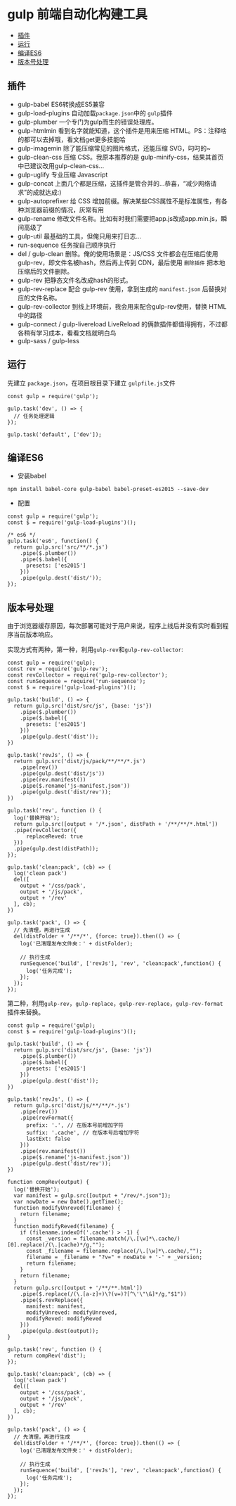 # gulp 前端自动化构建工具

- [插件](#插件)
- [运行](#运行)
- [编译ES6](#编译ES6)
- [版本号处理](#版本号处理)

## 插件
* gulp-babel ES6转换成ES5兼容
* gulp-load-plugins 自动加载`package.json`中的 `gulp`插件
* gulp-plumber 一个专门为gulp而生的错误处理库。
* gulp-htmlmin 看到名字就能知道，这个插件是用来压缩 HTML。PS：注释啥的都可以去掉哦，看文档get更多技能哈
* gulp-imagemin 除了能压缩常见的图片格式，还能压缩 SVG，叼叼的~
* gulp-clean-css 压缩 CSS。我原本推荐的是 gulp-minify-css，结果其首页中已建议改用gulp-clean-css...
* gulp-uglify 专业压缩 Javascript
* gulp-concat 上面几个都是压缩，这插件是管合并的...恭喜，“减少网络请求”的成就达成:)
* gulp-autoprefixer 给 CSS 增加前缀。解决某些CSS属性不是标准属性，有各种浏览器前缀的情况，灰常有用
* gulp-rename 修改文件名称。比如有时我们需要把app.js改成app.min.js，瞬间高级了
* gulp-util 最基础的工具，但俺只用来打日志...
* run-sequence 任务按自己顺序执行
* del / gulp-clean 删除。俺的使用场景是：JS/CSS 文件都会在压缩后使用gulp-rev，即文件名被hash，然后再上传到 CDN，最后使用 `删除插件` 把本地压缩后的文件删除。
* gulp-rev 把静态文件名改成hash的形式。
* gulp-rev-replace 配合 gulp-rev 使用，拿到生成的 `manifest.json` 后替换对应的文件名称。
* gulp-rev-collector 到线上环境前，我会用来配合gulp-rev使用，替换 HTML 中的路径
* gulp-connect / gulp-livereload LiveReload 的俩款插件都值得拥有，不过都各稍有学习成本，看看文档就明白鸟
* gulp-sass / gulp-less

## 运行

先建立 `package.json`，在项目根目录下建立 `gulpfile.js`文件

```
const gulp = require('gulp');

gulp.task('dev', () => {
  // 任务处理逻辑
});

gulp.task('default', ['dev']);

```

## 编译ES6

* 安装babel

```
npm install babel-core gulp-babel babel-preset-es2015 --save-dev
```

* 配置

```
const gulp = require('gulp');
const $ = require('gulp-load-plugins')();  

/* es6 */  
gulp.task('es6', function() {    
  return gulp.src('src/**/*.js')  
    .pipe($.plumber())
    .pipe($.babel({  
      presets: ['es2015']  
    }))  
    .pipe(gulp.dest('dist/'));  
}); 

```

## 版本号处理

由于浏览器缓存原因，每次部署可能对于用户来说，程序上线后并没有实时看到程序当前版本响应。

实现方式有两种，第一种，利用`gulp-rev`和`gulp-rev-collector`:

```
const gulp = require('gulp);
const rev = require('gulp-rev');
const revCollector = require('gulp-rev-collector');
const runSequence = require('run-sequence');
const $ = require('gulp-load-plugins')();

gulp.task('build', () => {
  return gulp.src('dist/src/js', {base: 'js'})
    .pipe($.plumber())
    .pipe($.babel({
      presets: ['es2015']
    }))
    .pipe(gulp.dest('dist'));
})

gulp.task('revJs', () => {
  return gulp.src('dist/js/pack/**/**/*.js')
    .pipe(rev())
    .pipe(gulp.dest('dist/js'))
    .pipe(rev.manifest())
    .pipe($.rename('js-manifest.json'))
    .pipe(gulp.dest('dist/rev'));
})

gulp.task('rev', function () {
  log('替换开始');
  return gulp.src([output + '/*.json', distPath + '/**/**/*.html'])
  .pipe(revCollector({
      replaceReved: true
  }))
  .pipe(gulp.dest(distPath));
});

gulp.task('clean:pack', (cb) => {
  log('clean pack')
  del([
    output + '/css/pack',
    output + '/js/pack',
    output + '/rev'
  ], cb);
})

gulp.task('pack', () => {
  // 先清理，再进行生成
  del(distFolder + '/**/*', {force: true}).then(() => {
    log('已清理发布文件夹：' + distFolder);

    // 执行生成
    runSequence('build', ['revJs'], 'rev', 'clean:pack',function() {
      log('任务完成');
    });
  });
});

```
第二种，利用`gulp-rev`，`gulp-replace`，`gulp-rev-replace`，`gulp-rev-format`插件来替换。

```
const gulp = require('gulp);
const $ = require('gulp-load-plugins')();

gulp.task('build', () => {
  return gulp.src('dist/src/js', {base: 'js'})
    .pipe($.plumber())
    .pipe($.babel({
      presets: ['es2015']
    }))
    .pipe(gulp.dest('dist'));
})

gulp.task('revJs', () => {
  return gulp.src('dist/js/**/**/*.js')
    .pipe(rev())
    .pipe(revFormat({
      prefix: '.', // 在版本号前增加字符
      suffix: '.cache', // 在版本号后增加字符
      lastExt: false
    }))
    .pipe(rev.manifest())
    .pipe($.rename('js-manifest.json'))
    .pipe(gulp.dest('dist/rev'));
})

function compRev(output) {  
  log('替换开始');
  var manifest = gulp.src([output + "/rev/*.json"]);
  var nowDate = new Date().getTime();
  function modifyUnreved(filename) {
    return filename;
  }
  function modifyReved(filename) {    
    if (filename.indexOf('.cache') > -1) {
      const _version = filename.match(/\.[\w]*\.cache/)[0].replace(/(\.|cache)*/g,"");
      const _filename = filename.replace(/\.[\w]*\.cache/,"");
      filename = _filename + "?v=" + nowDate + '-' + _version;
      return filename;
    }
    return filename;
  }
  return gulp.src([output + '/**/**.html']) 
    .pipe($.replace(/(\.[a-z]+)\?(v=)?[^\'\"\&]*/g,"$1")) 
    .pipe($.revReplace({
      manifest: manifest,
      modifyUnreved: modifyUnreved,
      modifyReved: modifyReved
    }))  
    .pipe(gulp.dest(output));
}

gulp.task('rev', function () {
  return compRev('dist');
});

gulp.task('clean:pack', (cb) => {
  log('clean pack')
  del([
    output + '/css/pack',
    output + '/js/pack',
    output + '/rev'
  ], cb);
})

gulp.task('pack', () => {
  // 先清理，再进行生成
  del(distFolder + '/**/*', {force: true}).then(() => {
    log('已清理发布文件夹：' + distFolder);

    // 执行生成
    runSequence('build', ['revJs'], 'rev', 'clean:pack',function() {
      log('任务完成');
    });
  });
});

```

